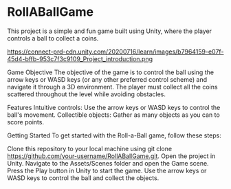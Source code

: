 # RollABallGame
 This project is a simple and fun game built using Unity, where the player controls a ball to collect a coins.
 
 https://connect-prd-cdn.unity.com/20200716/learn/images/b7964159-e07f-45d4-bffb-953c7f3c9109_Project_introduction.png

Game Objective
The objective of the game is to control the ball using the arrow keys or WASD keys (or any other preferred control scheme) and navigate it through a 3D environment. The player must collect all the coins scattered throughout the level while avoiding obstacles.

Features
Intuitive controls: Use the arrow keys or WASD keys to control the ball's movement.
Collectible objects: Gather as many objects as you can to score points.

Getting Started
To get started with the Roll-a-Ball game, follow these steps:

Clone this repository to your local machine using git clone https://github.com/your-username/RollABallGame.git.
Open the project in Unity.
Navigate to the Assets/Scenes folder and open the Game scene.
Press the Play button in Unity to start the game.
Use the arrow keys or WASD keys to control the ball and collect the objects.
